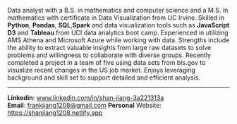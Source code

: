Data analyst with a B.S. in mathematics and computer science and a M.S. in mathematics with certificate in Data Visualization from UC Irvine. Skilled in **Python**, **Pandas**, **SQL**,**Spark** and data visualization tools such as **JavaScript D3** and **Tableau** from UCI data analytics boot camp. Experienced in utilizing AMS Athena and Microsoft Azure while working with data. Strengths include the ability to extract valuable insights from large raw datasets to solve problems and willingness to collaborate with diverse groups. Recently completed a project in a team of five using data sets from bls.gov to visualize recent changes in the US job market. Enjoys leveraging background and skill set to support detailed and efficient analysis.

-----------------------------------------------------------------------------------------------------------------------------------------------------------------------------------
**Linkedin**: www.linkedin.com/in/shan-jiang-3a221313a                                                                                                                             
**Email**: frankjiang1208@gmail.com                                                                                                                                                                                                                               **Personal** Website: https://shanjiang1208.netlify.app       
